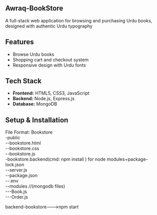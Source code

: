 ## Awraq-BookStore
A full-stack web application for browsing and purchasing Urdu books, designed with authentic Urdu typography 

## Features
- Browse Urdu books 
- Shopping cart and checkout system
- Responsive design with Urdu fonts

## Tech Stack
- **Frontend:** HTML5, CSS3, JavaScript
- **Backend:** Node.js, Express.js
- **Database:** MongoDB

## Setup & Installation
File Format:
Bookstore<br>
  -public<br>
     --bookstore.html<br>
     --bookstore.css<br>
     --bookstore.js<br>
  -bookstore.backend(cmd: npm install ) for node modules+package-lock.json <br>
     --server.js <br>
     --package.json <br>
     --.env <br>
     --modules //(mongodb files) <br>
        ---Book.js <br>
        ---Order.js <br>

 backend-bookstore--->npm start<br>

